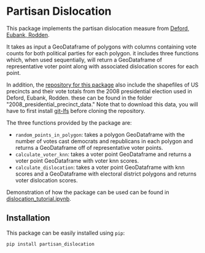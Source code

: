 # Partisan Dislocation

This package implements the partisan dislocation measure from [Deford, Eubank, Rodden](http://www.nickeubank.com/defordeubankrodden_dislocation/).

It takes as input a GeoDataframe of polygons with columns containing vote counts for both political parties for each polygon. it includes three functions which, when used sequentially, will return a GeoDataframe of representative voter point along with associated dislocation scores for each point.

In addition, the [repository for this package](http://www.github.com/nickeubank/partisan_dislocation) also include the shapefiles of US precincts and their vote totals from the 2008 presidential election used in Deford, Eubank, Rodden. these can be found in the folder "2008_presidential_precinct_data." Note that to download this data, you will have to first install [git-lfs](https://www.git-lfs.github.org) before cloning the repository.

The three functions provided by the package are:

- `random_points_in_polygon`: takes a polygon GeoDataframe with the number of votes cast democrats and republicans in each polygon and returns a GeoDataframe off of representative voter points.
- `calculate_voter_knn`: takes a voter point GeoDataframe and returns a voter point GeoDataframe with voter knn scores.
- `calculate_dislocation`: takes a voter point GeoDataframe with knn scores and a GeoDataframe with electoral district polygons and returns voter dislocation scores.

Demonstration of how the package can be used can be found in [dislocation_tutorial.ipynb](https://github.com/nickeubank/partisan_dislocation/blob/master/dislocation_tutorial.ipynb).

## Installation

This package can be easily installed using `pip`:

```
pip install partisan_dislocation
```
